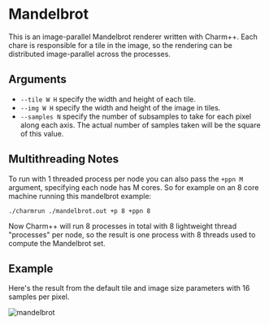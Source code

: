 # Mandelbrot

This is an image-parallel Mandelbrot renderer written with Charm++. Each chare is responsible
for a tile in the image, so the rendering can be distributed image-parallel across the processes.

## Arguments

- `--tile W H` specify the width and height of each tile.
- `--img W H` specify the width and height of the image in tiles.
- `--samples N` specify the number of subsamples to take for each pixel along each axis. The
	actual number of samples taken will be the square of this value.

## Multithreading Notes

To run with 1 threaded process per node you can also pass the `+ppn M` argument, specifying each node has M
cores. So for example on an 8 core machine running this mandelbrot example:

```
./charmrun ./mandelbrot.out +p 8 +ppn 8
```

Now Charm++ will run 8 processes in total with 8 lightweight thread "processes" per node, so the result
is one process with 8 threads used to compute the Mandelbrot set.

## Example

Here's the result from the default tile and image size parameters with 16 samples per pixel.

![mandelbrot](http://i.imgur.com/Qoz7FBe.png)

